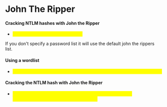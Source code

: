 # John The Ripper

#### Cracking NTLM hashes with John the Ripper

* <mark style="color:yellow;">john --format=NT  'filewithhashes'</mark>

If you don't specify a password list it will use the default john the rippers list.

#### Using a wordlist

* <mark style="color:yellow;">john --format=NT hashes.txt --wordlist=/usr/share/wordlists/rockyou.txt</mark>

#### Cracking the NTLM hash with John the Ripper

* <mark style="color:yellow;">john --format=sha512crypt pathtothefilefromthemodule --wordlist=/usr/share/wordlists/rockyou.txt</mark>

